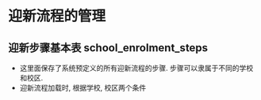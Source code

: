 # 迎新流程的管理

## 迎新步骤基本表 school_enrolment_steps

- 这里面保存了系统预定义的所有迎新流程的步骤. 步骤可以隶属于不同的学校和校区.
- 迎新流程加载时, 根据学校, 校区两个条件
